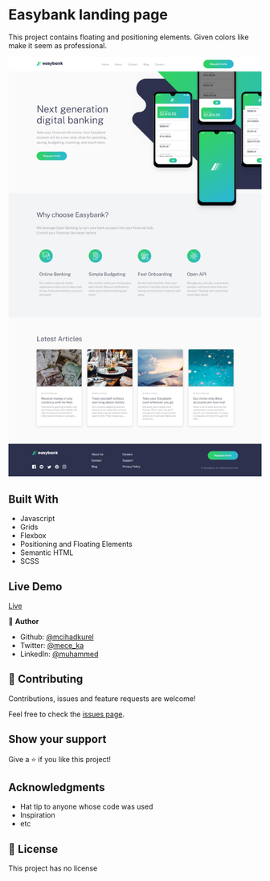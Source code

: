 # Easybank landing page


This project contains floating and positioning elements. Given colors like make it seem as professional.

<img src="./images/sshot.png" alt="shot">

## Built With
- Javascript
- Grids
- Flexbox
- Positioning and Floating Elements
- Semantic HTML
- SCSS

## Live Demo

[Live]()


👤 **Author**

- Github: [@mcihadkurel](https://github.com/mcihadkurel)
- Twitter: [@mece_ka](https://twitter.com/mece_ka)
- LinkedIn: [@muhammed](https://www.linkedin.com/in/muhammed-cihad-8187581a8/)


## 🤝 Contributing

Contributions, issues and feature requests are welcome!

Feel free to check the [issues page](issues/).

## Show your support

Give a ⭐️ if you like this project!

## Acknowledgments

- Hat tip to anyone whose code was used
- Inspiration
- etc

## 📝 License

This project has no license